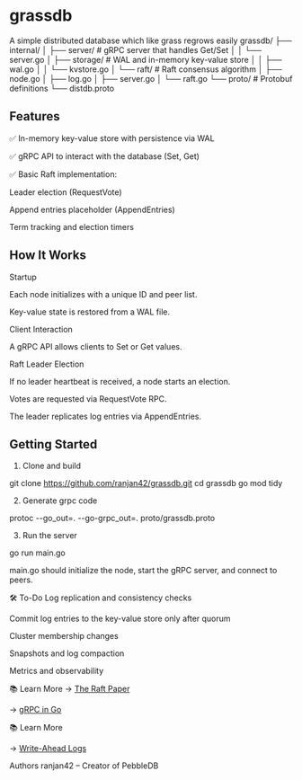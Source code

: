 # grassdb
A simple distributed database which like grass regrows easily
grassdb/
├── internal/
│   ├── server/        # gRPC server that handles Get/Set
│   │   └── server.go
│   ├── storage/       # WAL and in-memory key-value store
│   │   ├── wal.go
│   │   └── kvstore.go
│   └── raft/          # Raft consensus algorithm
│       ├── node.go
│       ├── log.go
│       ├── server.go
│       └── raft.go
└── proto/             # Protobuf definitions
    └── distdb.proto


## Features
✅ In-memory key-value store with persistence via WAL

✅ gRPC API to interact with the database (Set, Get)

✅ Basic Raft implementation:

Leader election (RequestVote)

Append entries placeholder (AppendEntries)

Term tracking and election timers


## How It Works
Startup

Each node initializes with a unique ID and peer list.

Key-value state is restored from a WAL file.

Client Interaction

A gRPC API allows clients to Set or Get values.

Raft Leader Election

If no leader heartbeat is received, a node starts an election.

Votes are requested via RequestVote RPC.

The leader replicates log entries via AppendEntries.

## Getting Started

1. Clone and build

git clone https://github.com/ranjan42/grassdb.git
cd grassdb
go mod tidy

2. Generate grpc code

protoc --go_out=. --go-grpc_out=. proto/grassdb.proto

3. Run the server

go run main.go

main.go should initialize the node, start the gRPC server, and connect to peers.

🛠️ To-Do
 Log replication and consistency checks

 Commit log entries to the key-value store only after quorum

 Cluster membership changes

 Snapshots and log compaction

 Metrics and observability

📚 Learn More
-> [The Raft Paper](https://chatgpt.com/c/683c1d9d-37ac-8000-892b-15e2bcef5979#:~:text=The%20Raft-,Paper,-gRPC%20in%20Go)

-> [gRPC in Go](https://grpc.io/docs/languages/go/)

📚 Learn More

-> [Write-Ahead Logs](https://en.wikipedia.org/wiki/Write-ahead_logging)

Authors
ranjan42 – Creator of PebbleDB